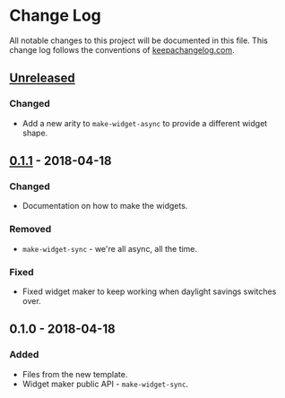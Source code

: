# Change Log
All notable changes to this project will be documented in this file. This change log follows the conventions of [keepachangelog.com](http://keepachangelog.com/).

## [Unreleased]
### Changed
- Add a new arity to `make-widget-async` to provide a different widget shape.

## [0.1.1] - 2018-04-18
### Changed
- Documentation on how to make the widgets.

### Removed
- `make-widget-sync` - we're all async, all the time.

### Fixed
- Fixed widget maker to keep working when daylight savings switches over.

## 0.1.0 - 2018-04-18
### Added
- Files from the new template.
- Widget maker public API - `make-widget-sync`.

[Unreleased]: https://github.com/your-name/clojure-graphs-presentation-demo/compare/0.1.1...HEAD
[0.1.1]: https://github.com/your-name/clojure-graphs-presentation-demo/compare/0.1.0...0.1.1
